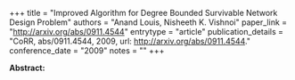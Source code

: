 +++
title = "Improved Algorithm for Degree Bounded Survivable Network Design Problem"
authors = "Anand Louis, Nisheeth K. Vishnoi"
paper_link = "http://arxiv.org/abs/0911.4544"
entrytype = "article"
publication_details = "CoRR, abs/0911.4544, 2009, url: <a href='http://arxiv.org/abs/0911.4544' target='_blank'>http://arxiv.org/abs/0911.4544</a>."
conference_date = "2009"
notes = ""
+++

<b>Abstract:</b>

